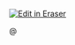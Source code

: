 <p><a target="_blank" href="https://app.eraser.io/workspace/ZgNpxLRYtCXC8Scz9apz" id="edit-in-eraser-github-link"><img alt="Edit in Eraser" src="https://firebasestorage.googleapis.com/v0/b/second-petal-295822.appspot.com/o/images%2Fgithub%2FOpen%20in%20Eraser.svg?alt=media&amp;token=968381c8-a7e7-472a-8ed6-4a6626da5501"></a></p>

@ 


<!--- Eraser file: https://app.eraser.io/workspace/ZgNpxLRYtCXC8Scz9apz --->